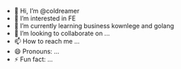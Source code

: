 - 👋 Hi, I’m @coldreamer
- 👀 I’m interested in FE
- 🌱 I’m currently learning business kownlege and golang
- 💞️ I’m looking to collaborate on ...
- 📫 How to reach me ...
- 😄 Pronouns: ...
- ⚡ Fun fact: ...

<!---
coldreamer/coldreamer is a ✨ special ✨ repository because its `README.md` (this file) appears on your GitHub profile.
You can click the Preview link to take a look at your changes.
--->
